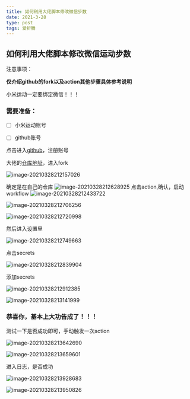 ```yaml
---
title: 如何利用大佬脚本修改微信步数
date: 2021-3-28
type: post
tags: 爱折腾
---
```

## 如何利用大佬脚本修改微信运动步数

注意事项：

**仅介绍github的fork以及action其他步骤具体参考说明**

小米运动一定要绑定微信！！！

### 需要准备：

- [ ] 小米运动账号
- [ ] github账号



点击进入[github](https://github.com/)，注册账号

大佬的[仓库地址](https://github.com/Devifish/sport-editor)，进入fork

  ![image-20210328212157026](https://gitee.com/jupter000/imgbed/raw/master/typora_img/20210328212157.png)

确定是在自己的仓库
![image-20210328212628925](https://gitee.com/jupter000/imgbed/raw/master/typora_img/20210328212629.png)
点击action,确认，启动workflow
![image-20210328212433722](https://gitee.com/jupter000/imgbed/raw/master/typora_img/20210328212433.png)

![image-20210328212706256](https://gitee.com/jupter000/imgbed/raw/master/typora_img/20210328212706.png)

![image-20210328212720998](https://gitee.com/jupter000/imgbed/raw/master/typora_img/20210328212721.png)

然后进入设置里

![image-20210328212749663](https://gitee.com/jupter000/imgbed/raw/master/typora_img/20210328212749.png)

点击secrets

![image-20210328212839904](https://gitee.com/jupter000/imgbed/raw/master/typora_img/20210328212840.png)

添加secrets

![image-20210328212912385](https://gitee.com/jupter000/imgbed/raw/master/typora_img/20210328212912.png)

![image-20210328213141999](https://gitee.com/jupter000/imgbed/raw/master/typora_img/20210328213142.png)

### 恭喜你，基本上大功告成了！！！

测试一下是否成功即可，手动触发一次action

![image-20210328213642690](https://gitee.com/jupter000/imgbed/raw/master/typora_img/20210328213642.png)

![image-20210328213659601](https://gitee.com/jupter000/imgbed/raw/master/typora_img/20210328213659.png)

进入日志，是否成功

![image-20210328213928683](https://gitee.com/jupter000/imgbed/raw/master/typora_img/20210328213928.png)

![image-20210328213950826](https://gitee.com/jupter000/imgbed/raw/master/typora_img/20210328213950.png)